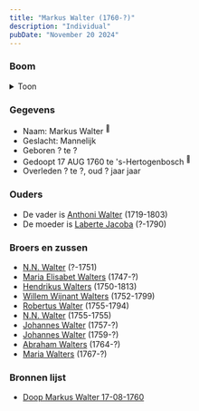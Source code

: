 ```yaml
---
title: "Markus Walter (1760-?)"
description: "Individual"
pubDate: "November 20 2024"
---
```


### Boom
<details><summary>Toon</summary>

![test](https://www.plantuml.com/plantuml/svg/ZP9DJm8n48Rl_HKJE70YsNMNpn0-1PM0UX2D9zBT7Tbckotfb112-EzMM8HuK4zjflFE-_Hj-sIviPjSCig4MdF3SuXudAsCtgXafAKsO0rNv8vGMPQA124M9fPuscE-jZl8CO_GqAb45WrgkriZkveQIqu4UmO0GsqID2-fY3E5H9rEpeNgTY5W1yOgy7oq8dPIb0RAfbe9UEFI3Iu19tZmF3_m0ShZO5AR3DtK_OT0cHoWquvuj5j6sbg9xIw4S3iUWT_mMz2xQg9i8-MIgsGP6qqKQSVXkXim7xo3t_G2rtqu0youkvj5cF9OH_m2SEC09iDnC0v-0UZznxS9Zq-lZhBbGOMgzyvDhr15ckBqWj5fRp59X5evGGscYvaJXFKZpiJplB0EPIbMgTsXb7hha0wioAbQBJfOmNqf54fN-3eAGtPsctEJRUXdw648tw_rT_X-0mQBExVKlV-aq3k6plge4lSXFm40)
</details>

### Gegevens
- Naam: Markus Walter <sup><a href="../s00201/" style="text-decoration:none" title="Doop Markus Walter 17-08-1760">:link:</a></sup>
- Geslacht: Mannelijk
- Geboren ? te ? 
- Gedoopt 17 AUG 1760 te 's-Hertogenbosch <sup><a href="../s00201/" style="text-decoration:none" title="Doop Markus Walter 17-08-1760">:link:</a></sup>
- Overleden ? te ?, oud ? jaar jaar 

### Ouders
- De vader is [Anthoni Walter](../i00131/) (1719-1803)
- De moeder is [Laberte Jacoba](../i00132/) (?-1790)

### Broers en zussen
- [N.N. Walter](../i00143/) (?-1751)
- [Maria Elisabet Walters](../i00147/) (1747-?)
- [Hendrikus Walters](../i00139/) (1750-1813)
- [Willem Wijnant Walters](../i00120/) (1752-1799)
- [Robertus Walter](../i00140/) (1755-1794)
- [N.N. Walter](../i00173/) (1755-1755)
- [Johannes Walter](../i00141/) (1757-?)
- [Johannes Walter](../i00146/) (1759-?)
- [Abraham Walters](../i00133/) (1764-?)
- [Maria Walters](../i00138/) (1767-?)

### Bronnen lijst
- [Doop Markus Walter 17-08-1760](../s00201/)